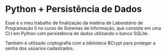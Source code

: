 <h1>Python + Persistência de Dados</h1>
Esse é o meu trabalho de finalização da matéria de Laboratório de Programação II no curso de Sistemas de Informação, que consiste em uma CLI em Python com persistência de dados utilizando o banco SQLite.

Também é utilizado criptografia com a biblioteca BCrypt para proteger a senha dos usúarios cadastrados.
